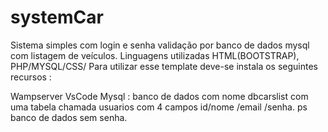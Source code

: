 # systemCar
Sistema simples com login e senha validação por banco de dados mysql com listagem de veículos. Linguagens utilizadas HTML(BOOTSTRAP), PHP/MYSQL/CSS/
Para utilizar esse template deve-se instala os seguintes recursos : 

Wampserver
VsCode
Mysql : banco de dados com nome dbcarslist com uma tabela chamada usuarios com 4 campos id/nome /email /senha. ps banco de dados sem senha.

